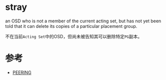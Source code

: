 stray
=====
an OSD who is not a member of the current acting set, but has not yet been told that it can delete its copies of a particular placement group.

不在当前`Acting Set`中的OSD，但尚未被告知其可以删除特定`PG`副本。

# 参考
 * [PEERING](https://docs.ceph.com/en/latest/dev/peering/)
